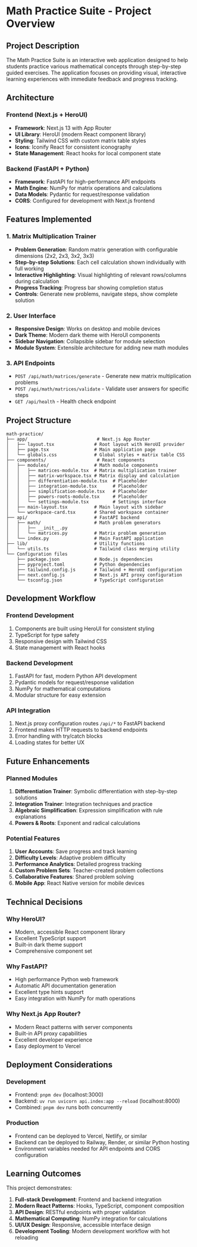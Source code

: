 # Math Practice Suite - Project Overview

## Project Description

The Math Practice Suite is an interactive web application designed to help students practice various mathematical concepts through step-by-step guided exercises. The application focuses on providing visual, interactive learning experiences with immediate feedback and progress tracking.

## Architecture

### Frontend (Next.js + HeroUI)
- **Framework**: Next.js 13 with App Router
- **UI Library**: HeroUI (modern React component library)
- **Styling**: Tailwind CSS with custom matrix table styles
- **Icons**: Iconify React for consistent iconography
- **State Management**: React hooks for local component state

### Backend (FastAPI + Python)
- **Framework**: FastAPI for high-performance API endpoints
- **Math Engine**: NumPy for matrix operations and calculations
- **Data Models**: Pydantic for request/response validation
- **CORS**: Configured for development with Next.js frontend

## Features Implemented

### 1. Matrix Multiplication Trainer
- **Problem Generation**: Random matrix generation with configurable dimensions (2x2, 2x3, 3x2, 3x3)
- **Step-by-step Solutions**: Each cell calculation shown individually with full working
- **Interactive Highlighting**: Visual highlighting of relevant rows/columns during calculation
- **Progress Tracking**: Progress bar showing completion status
- **Controls**: Generate new problems, navigate steps, show complete solution

### 2. User Interface
- **Responsive Design**: Works on desktop and mobile devices
- **Dark Theme**: Modern dark theme with HeroUI components
- **Sidebar Navigation**: Collapsible sidebar for module selection
- **Module System**: Extensible architecture for adding new math modules

### 3. API Endpoints
- `POST /api/math/matrices/generate` - Generate new matrix multiplication problems
- `POST /api/math/matrices/validate` - Validate user answers for specific steps
- `GET /api/health` - Health check endpoint

## Project Structure

```
math-practice/
├── app/                          # Next.js App Router
│   ├── layout.tsx               # Root layout with HeroUI provider
│   ├── page.tsx                 # Main application page
│   └── globals.css              # Global styles + matrix table CSS
├── components/                   # React components
│   ├── modules/                 # Math module components
│   │   ├── matrices-module.tsx  # Matrix multiplication trainer
│   │   ├── matrix-workspace.tsx # Matrix display and calculation
│   │   ├── differentiation-module.tsx  # Placeholder
│   │   ├── integration-module.tsx      # Placeholder
│   │   ├── simplification-module.tsx   # Placeholder
│   │   ├── powers-roots-module.tsx     # Placeholder
│   │   └── settings-module.tsx         # Settings interface
│   ├── main-layout.tsx          # Main layout with sidebar
│   └── workspace-card.tsx       # Shared workspace container
├── api/                         # FastAPI backend
│   ├── math/                    # Math problem generators
│   │   ├── __init__.py
│   │   └── matrices.py          # Matrix problem generation
│   └── index.py                 # Main FastAPI application
├── lib/                         # Utility functions
│   └── utils.ts                 # Tailwind class merging utility
└── Configuration files
    ├── package.json             # Node.js dependencies
    ├── pyproject.toml           # Python dependencies
    ├── tailwind.config.js       # Tailwind + HeroUI configuration
    ├── next.config.js           # Next.js API proxy configuration
    └── tsconfig.json            # TypeScript configuration
```

## Development Workflow

### Frontend Development
1. Components are built using HeroUI for consistent styling
2. TypeScript for type safety
3. Responsive design with Tailwind CSS
4. State management with React hooks

### Backend Development
1. FastAPI for fast, modern Python API development
2. Pydantic models for request/response validation
3. NumPy for mathematical computations
4. Modular structure for easy extension

### API Integration
1. Next.js proxy configuration routes `/api/*` to FastAPI backend
2. Frontend makes HTTP requests to backend endpoints
3. Error handling with try/catch blocks
4. Loading states for better UX

## Future Enhancements

### Planned Modules
1. **Differentiation Trainer**: Symbolic differentiation with step-by-step solutions
2. **Integration Trainer**: Integration techniques and practice
3. **Algebraic Simplification**: Expression simplification with rule explanations
4. **Powers & Roots**: Exponent and radical calculations

### Potential Features
1. **User Accounts**: Save progress and track learning
2. **Difficulty Levels**: Adaptive problem difficulty
3. **Performance Analytics**: Detailed progress tracking
4. **Custom Problem Sets**: Teacher-created problem collections
5. **Collaborative Features**: Shared problem solving
6. **Mobile App**: React Native version for mobile devices

## Technical Decisions

### Why HeroUI?
- Modern, accessible React component library
- Excellent TypeScript support
- Built-in dark theme support
- Comprehensive component set

### Why FastAPI?
- High performance Python web framework
- Automatic API documentation generation
- Excellent type hints support
- Easy integration with NumPy for math operations

### Why Next.js App Router?
- Modern React patterns with server components
- Built-in API proxy capabilities
- Excellent developer experience
- Easy deployment to Vercel

## Deployment Considerations

### Development
- Frontend: `pnpm dev` (localhost:3000)
- Backend: `uv run uvicorn api.index:app --reload` (localhost:8000)
- Combined: `pnpm dev` runs both concurrently

### Production
- Frontend can be deployed to Vercel, Netlify, or similar
- Backend can be deployed to Railway, Render, or similar Python hosting
- Environment variables needed for API endpoints and CORS configuration

## Learning Outcomes

This project demonstrates:
1. **Full-stack Development**: Frontend and backend integration
2. **Modern React Patterns**: Hooks, TypeScript, component composition
3. **API Design**: RESTful endpoints with proper validation
4. **Mathematical Computing**: NumPy integration for calculations
5. **UI/UX Design**: Responsive, accessible interface design
6. **Development Tooling**: Modern development workflow with hot reloading

